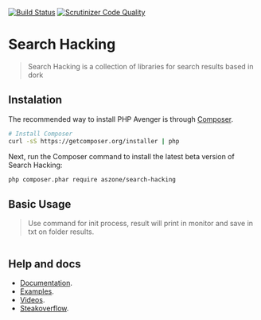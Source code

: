 [![Build Status](https://travis-ci.org/aszone/search-hacking.svg?branch=master)](https://travis-ci.org/aszone/search-hacking)
[![Scrutinizer Code Quality](https://scrutinizer-ci.com/g/aszone/search-hacking/badges/quality-score.png?b=master)](https://scrutinizer-ci.com/g/aszone/search-hacking/?branch=master)

# Search Hacking

> Search Hacking is a collection of libraries for search results based in dork

## Instalation 

The recommended way to install PHP Avenger is through
[Composer](http://getcomposer.org).

```bash
# Install Composer
curl -sS https://getcomposer.org/installer | php
```

Next, run the Composer command to install the latest beta version of Search Hacking:

```bash
php composer.phar require aszone/search-hacking
```
## Basic Usage

> Use command for init process, result will print in monitor and save in txt on folder results. 

```bash


```
    
## Help and docs
* [Documentation](http://phpavenger.aszone.com.br).
* [Examples](http://phpavenger.aszone.com.br/examples).
* [Videos](http://youtube.com/aszone).
* [Steakoverflow](http://phpavenger.aszone.com.br).

